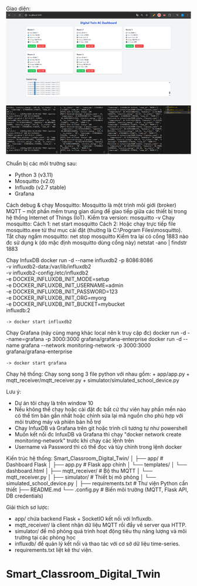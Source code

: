 Giao diện:
<img alt="Dashboard.png" src="https://github.com/ptyants/Smart_Classroom_Digital_Twin/blob/main/DEMO/Dashboard.png?raw=true" data-hpc="true" class="Box-sc-g0xbh4-0 fzFXnm">
<img alt="terminal.png" src="https://github.com/ptyants/Smart_Classroom_Digital_Twin/blob/main/DEMO/terminal.png?raw=true" data-hpc="true" class="Box-sc-g0xbh4-0 fzFXnm">


Chuẩn bị các môi trường sau:
+ Python 3  (v3.11)
+ Mosquitto (v2.0)
+ Influxdb  (v2.7 stable)
+ Grafana


Cách debug & chạy Mosquitto:
    Mosquitto là một trình môi giới (broker) MQTT – một phần mềm trung gian dùng để giao tiếp giữa các thiết bị trong hệ thống Internet of Things (IoT).
    Kiểm tra version:
        mosquitto -v
    Chạy mosquitto:
        Cách 1: net start mosquitto
        Cách 2: Hoặc chạy trực tiếp file mosquitto.exe từ thư mục cài đặt (thường là C:\Program Files\mosquitto).
    Tắt chạy ngầm mosquitto:
        net stop mosquitto
    Kiểm tra lại có cổng 1883  nào đc sử dụng k (do mặc định mosquitto dùng cổng này)
        netstat -ano | findstr 1883


Chạy InfuxDB
    docker run -d --name influxdb2 -p 8086:8086 \
    -v influxdb2-data:/var/lib/influxdb2 \
    -v influxdb2-config:/etc/influxdb2 \
    -e DOCKER_INFLUXDB_INIT_MODE=setup \
    -e DOCKER_INFLUXDB_INIT_USERNAME=admin \
    -e DOCKER_INFLUXDB_INIT_PASSWORD=123 \
    -e DOCKER_INFLUXDB_INIT_ORG=myorg \
    -e DOCKER_INFLUXDB_INIT_BUCKET=mybucket \
    influxdb:2

    -> docker start influxdb2

Chạy Grafana
    (này cùng mạng khác local nên k truy cập đc) docker run -d --name=grafana -p 3000:3000 grafana/grafana-enterprise
    docker run -d --name grafana --network monitoring-network -p 3000:3000 grafana/grafana-enterprise

    -> docker start grafana


Chạy hệ thống:
    Chạy song song 3 file python với nhau gồm:
    + app/app.py
    + mqtt_receiver/mqtt_receiver.py
    + simulator/simulated_school_device.py


Lưu ý:
+ Dự án tôi chạy là trên window 10
+ Nếu không thể chạy hoặc cài đặt đc bất cứ thư viên hay phần mền nào có thể tìm bản gần nhất hoặc chỉnh sửa lại mã nguồn cho phù hợp với môi trường máy và phiên bản hỗ trợ
+ Chạy InfuxDB và Grafana trên git hoặc trình cli tương tự như powershell
+ Muốn kết nối đc InfuxDB và Grafana thì chạy "docker network create monitoring-network" trước khi chạy các lệnh trên
+ Username và Password thì có thể đọc và tùy chỉnh trong lệnh docker



Kiến trúc hệ thống:
Smart_Classroom_Digital_Twin/
│
├── app/ # Dashboard Flask
│   ├── app.py # Flask app chính
│   └── templates/
│       └── dashboard.html
│
├── mqtt_receiver/ # Bộ thu MQTT
│   └── mqtt_receiver.py
│
├── simulator/	# Thiết bị mô phỏng
│   └── simulated_school_device.py
│
├── requirements.txt # Thư viện Python cần thiết
├── README.md
└── .config.py # Biến môi trường (MQTT, Flask API, DB credentials)


Giải thích sơ lược:
- app/ chứa backend Flask + SocketIO kết nối với Influxdb.
- mqtt_receiver/ là client nhận dữ liệu MQTT rồi đẩy về server qua HTTP.
- simulator/ để mô phỏng quá trình hoạt động tiêu thụ năng lượng và môi trường tại các phòng học
- influxdb/ để quản lý kết nối và thao tác với cơ sở dữ liệu time-series.
- requirements.txt liệt kê thư viện.
  


# Smart_Classroom_Digital_Twin
